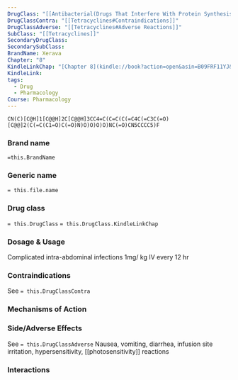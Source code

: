```yaml
---
DrugClass: "[[Antibacterial(Drugs That Interfere With Protein Synthesis)]]"
DrugClassContra: "[[Tetracyclines#Contraindications]]"
DrugClassAdverse: "[[Tetracyclines#Adverse Reactions]]"
SubClass: "[[Tetracyclines]]"
SecondaryDrugClass: 
SecondarySubClass: 
BrandName: Xerava
Chapter: "8"
KindleLinkChap: "[Chapter 8](kindle://book?action=open&asin=B09FRF11YJ&location=4155)"
KindleLink: 
tags:
  - Drug
  - Pharmacology
Course: Pharmacology
---
```

```smiles
CN(C)[C@H]1[C@@H]2C[C@@H]3CC4=C(C=C(C(=C4C(=C3C(=O)[C@@]2(C(=C(C1=O)C(=O)N)O)O)O)O)NC(=O)CN5CCCC5)F
```

### Brand name
`=this.BrandName`
### Generic name
`= this.file.name`

### Drug class 
`= this.DrugClass`
	`= this.DrugClass.KindleLinkChap`

### Dosage & Usage
Complicated intra-abdominal infections 
1mg/ kg IV every 12 hr

### Contraindications
See `= this.DrugClassContra`

### Mechanisms of Action

### Side/Adverse Effects
See `= this.DrugClassAdverse`
Nausea, vomiting, diarrhea, infusion site irritation, hypersensitivity, [[photosensitivity]] reactions

### Interactions
